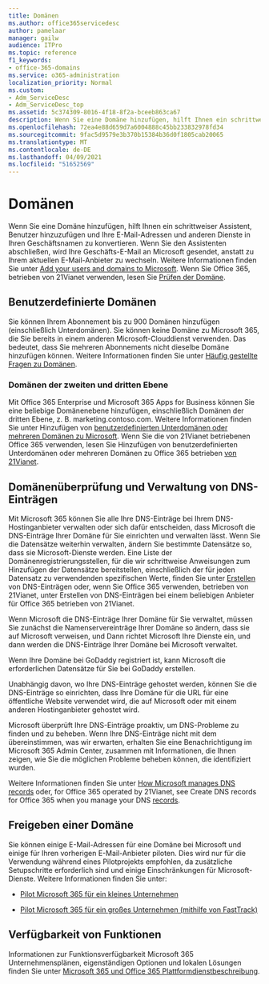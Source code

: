 ```yaml
---
title: Domänen
ms.author: office365servicedesc
author: pamelaar
manager: gailw
audience: ITPro
ms.topic: reference
f1_keywords:
- office-365-domains
ms.service: o365-administration
localization_priority: Normal
ms.custom:
- Adm_ServiceDesc
- Adm_ServiceDesc_top
ms.assetid: 5c374309-8016-4f18-8f2a-bceeb863ca67
description: Wenn Sie eine Domäne hinzufügen, hilft Ihnen ein schrittweiser Assistent, Benutzer hinzuzufügen und Ihre E-Mail-Adressen und anderen Dienste in Ihren Geschäftsnamen zu konvertieren. Wenn Sie den Assistenten abschließen, wird Ihre Geschäfts-E-Mail an Microsoft gesendet, anstatt zu Ihrem aktuellen E-Mail-Anbieter zu wechseln. Weitere Informationen finden Sie unter Add your users and domains to Microsoft. Wenn Sie Office 365, betrieben von 21Vianet verwenden, lesen Sie Prüfen der Domäne.
ms.openlocfilehash: 72ea4e88d659d7a6004888c45bb233832978fd34
ms.sourcegitcommit: 9fac5d9579e3b370b15384b36d0f1805cab20065
ms.translationtype: MT
ms.contentlocale: de-DE
ms.lasthandoff: 04/09/2021
ms.locfileid: "51652569"
---
```

# <a name="domains"></a>Domänen

Wenn Sie eine Domäne hinzufügen, hilft Ihnen ein schrittweiser Assistent, Benutzer hinzuzufügen und Ihre E-Mail-Adressen und anderen Dienste in Ihren Geschäftsnamen zu konvertieren. Wenn Sie den Assistenten abschließen, wird Ihre Geschäfts-E-Mail an Microsoft gesendet, anstatt zu Ihrem aktuellen E-Mail-Anbieter zu wechseln. Weitere Informationen finden Sie unter [Add your users and domains to Microsoft](https://support.office.com/article/6383f56d-3d09-4dcb-9b41-b5f5a5efd611). Wenn Sie Office 365, betrieben von 21Vianet verwenden, lesen Sie [Prüfen der Domäne](/office365/admin/setup/add-domain).
  
## <a name="custom-domains"></a>Benutzerdefinierte Domänen

Sie können Ihrem Abonnement bis zu 900 Domänen hinzufügen (einschließlich Unterdomänen). Sie können keine Domäne zu Microsoft 365, die Sie bereits in einem anderen Microsoft-Clouddienst verwenden. Das bedeutet, dass Sie mehreren Abonnements nicht dieselbe Domäne hinzufügen können. Weitere Informationen finden Sie unter [Häufig gestellte Fragen zu Domänen](https://support.office.com/article/Domains-FAQ-1272bad0-4bd4-4796-8005-67d6fb3afc5a).
  
### <a name="second-and-third-level-domains"></a>Domänen der zweiten und dritten Ebene

Mit Office 365 Enterprise und Microsoft 365 Apps for Business können Sie eine beliebige Domänenebene hinzufügen, einschließlich Domänen der dritten Ebene, z. B. marketing.contoso.com. Weitere Informationen finden Sie unter Hinzufügen von [benutzerdefinierten Unterdomänen oder mehreren Domänen zu Microsoft](/office365/admin/setup/domains-faq). Wenn Sie die von 21Vianet betriebenen Office 365 verwenden, lesen Sie Hinzufügen von benutzerdefinierten Unterdomänen oder mehreren Domänen zu Office 365 betrieben [von 21Vianet](/office365/admin/setup/domains-faq).
  
## <a name="domain-verification-and-managing-dns-records"></a>Domänenüberprüfung und Verwaltung von DNS-Einträgen

Mit Microsoft 365 können Sie alle Ihre DNS-Einträge bei Ihrem DNS-Hostinganbieter verwalten oder sich dafür entscheiden, dass Microsoft die DNS-Einträge Ihrer Domäne für Sie einrichten und verwalten lässt. Wenn Sie die Datensätze weiterhin verwalten, ändern Sie bestimmte Datensätze so, dass sie Microsoft-Dienste werden. Eine Liste der Domänenregistrierungsstellen, für die wir schrittweise Anweisungen zum Hinzufügen der Datensätze bereitstellen, einschließlich der für jeden Datensatz zu verwendenden spezifischen Werte, finden Sie unter [Erstellen](/office365/admin/get-help-with-domains/create-dns-records-at-any-dns-hosting-provider) von DNS-Einträgen oder, wenn Sie Office 365 verwenden, betrieben von 21Vianet, unter Erstellen von DNS-Einträgen bei einem beliebigen Anbieter für Office 365 betrieben von 21Vianet. 
  
Wenn Microsoft die DNS-Einträge Ihrer Domäne für Sie verwaltet, müssen Sie zunächst die Namenservereinträge Ihrer Domäne so ändern, dass sie auf Microsoft verweisen, und Dann richtet Microsoft Ihre Dienste ein, und dann werden die DNS-Einträge Ihrer Domäne bei Microsoft verwaltet.
  
Wenn Ihre Domäne bei GoDaddy registriert ist, kann Microsoft die erforderlichen Datensätze für Sie bei GoDaddy erstellen. 
  
Unabhängig davon, wo Ihre DNS-Einträge gehostet werden, können Sie die DNS-Einträge so einrichten, dass Ihre Domäne für die URL für eine öffentliche Website verwendet wird, die auf Microsoft oder mit einem anderen Hostinganbieter gehostet wird. 
  
Microsoft überprüft Ihre DNS-Einträge proaktiv, um DNS-Probleme zu finden und zu beheben. Wenn Ihre DNS-Einträge nicht mit dem übereinstimmen, was wir erwarten, erhalten Sie eine Benachrichtigung im Microsoft 365 Admin Center, zusammen mit Informationen, die Ihnen zeigen, wie Sie die möglichen Probleme beheben können, die identifiziert wurden.
  
Weitere Informationen finden Sie unter [How Microsoft manages DNS records](/office365/admin/setup/domains-faq) oder, for Office 365 operated by 21Vianet, see Create DNS records for Office 365 when you manage your DNS [records](/office365/admin/services-in-china/create-dns-records-when-you-manage-your-dns-records).
  
## <a name="sharing-a-domain"></a>Freigeben einer Domäne

Sie können einige E-Mail-Adressen für eine Domäne bei Microsoft und einige für Ihren vorherigen E-Mail-Anbieter piloten. Dies wird nur für die Verwendung während eines Pilotprojekts empfohlen, da zusätzliche Setupschritte erforderlich sind und einige Einschränkungen für Microsoft-Dienste. Weitere Informationen finden Sie unter:
  
- [Pilot Microsoft 365 für ein kleines Unternehmen](https://support.office.com/article/39cee536-6a03-40cf-b9c1-f301bb6001d7)
    
- [Pilot Microsoft 365 für ein großes Unternehmen (mithilfe von FastTrack)](https://fasttrack.office.com/onboard)
    
## <a name="feature-availability"></a>Verfügbarkeit von Funktionen

Informationen zur Funktionsverfügbarkeit Microsoft 365 Unternehmensplänen, eigenständigen Optionen und lokalen Lösungen finden Sie unter [Microsoft 365 und Office 365 Plattformdienstbeschreibung](office-365-platform-service-description.md).
